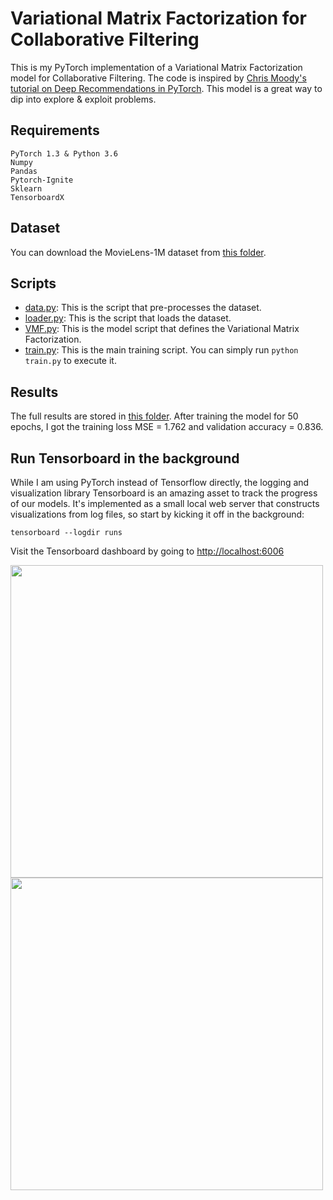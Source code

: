 # Variational Matrix Factorization for Collaborative Filtering

This is my PyTorch implementation of a Variational Matrix Factorization model for Collaborative Filtering. The code is inspired by [Chris Moody's tutorial on Deep Recommendations in PyTorch](https://docs.google.com/presentation/d/1gv7osHoSX8CHf0uzKSqOlxmmAvPPdmstL0nrZHWiHQM/edit#slide=id.p). This model is a great way to dip into explore & exploit problems.

## Requirements
```
PyTorch 1.3 & Python 3.6
Numpy
Pandas
Pytorch-Ignite
Sklearn
TensorboardX
```

## Dataset
You can download the MovieLens-1M dataset from [this folder](https://github.com/khanhnamle1994/transfer-rec/tree/master/ml-1m).

## Scripts
* [data.py](https://github.com/khanhnamle1994/transfer-rec/blob/master/Matrix-Factorization-Experiments/Variational-MF-CF-PyTorch/data.py): This is the script that pre-processes the dataset.
* [loader.py](https://github.com/khanhnamle1994/transfer-rec/blob/master/Matrix-Factorization-Experiments/Variational-MF-CF-PyTorch/loader.py): This is the script that loads the dataset.
* [VMF.py](https://github.com/khanhnamle1994/transfer-rec/blob/master/Matrix-Factorization-Experiments/Variational-MF-CF-PyTorch/VMF.py): This is the model script that defines the Variational Matrix Factorization.
* [train.py](https://github.com/khanhnamle1994/transfer-rec/blob/master/Matrix-Factorization-Experiments/Variational-MF-CF-PyTorch/train.py): This is the main training script. You can simply run `python train.py` to execute it.

## Results
The full results are stored in [this folder](https://github.com/khanhnamle1994/transfer-rec/tree/master/Matrix-Factorization-Experiments/Variational-MF-CF-PyTorch/results). After training the model for 50 epochs, I got the training loss MSE = 1.762 and validation accuracy = 0.836.

## Run Tensorboard in the background
While I am using PyTorch instead of Tensorflow directly, the logging and visualization library Tensorboard is an amazing asset to track the progress of our models. It's implemented as a small local web server that constructs visualizations from log files, so start by kicking it off in the background:

```
tensorboard --logdir runs
```

Visit the Tensorboard dashboard by going to [http://localhost:6006](http://localhost:6006)

<img src="https://github.com/khanhnamle1994/transfer-rec/blob/master/Matrix-Factorization-Experiments/Variational-MF-CF-PyTorch/loss_mse.png" width="500" /><img src="https://github.com/khanhnamle1994/transfer-rec/blob/master/Matrix-Factorization-Experiments/Variational-MF-CF-PyTorch/valid_accuracy.png" width="500" />
